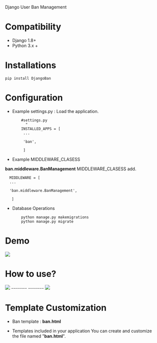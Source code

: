 Django User Ban Management

# Compatibility

* Django 1.8+
* Python 3.x +

# Installations

    pip install DjangoBan

# Configuration

* Example settings.py : Load the application.
        
          #settings.py
            "
          INSTALLED_APPS = [
           ...
           
           'ban',
           
           ]
       
* Example MIDDLEWARE_CLASESS

**ban.middleware.BanManagement**  MIDDLEWARE_CLASESS add.
    
      MIDDLEWARE = [
      ...
        
      'ban.middleware.BanManagement',
        
       ]


* Database Operations

          python manage.py makemigrations
          python manage.py migrate


# Demo

<img src="http://image.prntscr.com/image/ab5fbfb89d7a4ffb9f51f37818ebeea6.png"/>


# How to use?

<img src="http://image.prntscr.com/image/180286313dcd46c28067735d18f5cbc6.png"/>
--------
--------

<img src="http://image.prntscr.com/image/22d7d44c180f4daeaf20f1b6c31fd598.png"/>

# Template Customization

* Ban template : **ban.html**

* Templates included in your application You can create and customize the file named "**ban.html**".
